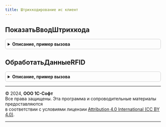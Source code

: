 ```yaml
---
title: Штрихкодирование ис клиент
---
```



## ПоказатьВводШтрихкода
<details style="margin: 1em 0; padding: 0.5em; border: 1px solid #ccc; border-radius: 6px;">

<summary style="font-weight: bold; cursor: pointer;">Описание, пример вызова</summary>

```bsl

// Показывает форму ввода штрихкода.
//
// Параметры:
//  ОписаниеОповещения - ОписаниеОповещения - Оповещение, которое будет выполнено по завершению.
Процедура ПоказатьВводШтрихкода(ОписаниеОповещения) Экспорт
```

Пример вызова
```bsl
ШтрихкодированиеИСКлиент.ПоказатьВводШтрихкода(ОписаниеОповещения) 
```
</details>

## ОбработатьДанныеRFID
<details style="margin: 1em 0; padding: 0.5em; border: 1px solid #ccc; border-radius: 6px;">

<summary style="font-weight: bold; cursor: pointer;">Описание, пример вызова</summary>

```bsl

// Выполняет обработку RFID-метки. Вызывается из формы проверки и подбора маркируемой продукции.
//
// Параметры:
//  ЗавершениеОбработки - Строка - Имя описания оповещения - обработчика формы, которое произойдет при завершении обработки.
//  Форма - ФормаКлиентскогоПриложения - форма, в которой отсканирован штрихкод.
//  ДанныеRFID - Структура - структура с ключами:
//   * TID - Строка - TID RFID-метки
//   * EPC - Строка - EPC RFID-метки
//  ПараметрыСканирования - См. ШтрихкодированиеОбщегоНазначенияИСКлиент.ПараметрыСканирования
//  ДанныеРазбора - см. РазборКодаМаркировкиИССлужебныйКлиентСервер.НовыйРезультатРазбораКодаМаркировки
//  ДополнительныеПараметры - Структура
Процедура ОбработатьДанныеRFID(ЗавершениеОбработки, Форма, ДанныеRFID, ПараметрыСканирования = Неопределено, ДанныеРазбора = Неопределено, ДополнительныеПараметры = Неопределено) Экспорт
```

Пример вызова
```bsl
ШтрихкодированиеИСКлиент.ОбработатьДанныеRFID(ЗавершениеОбработки, Форма, ДанныеRFID, ПараметрыСканирования, ДанныеРазбора, ДополнительныеПараметры);
```
</details>

---

© 2024, **ООО 1С-Софт**  
Все права защищены. Эта программа и сопроводительные материалы предоставляются  
в соответствии с условиями лицензии [Attribution 4.0 International (CC BY 4.0)](https://creativecommons.org/licenses/by/4.0/legalcode).

---
